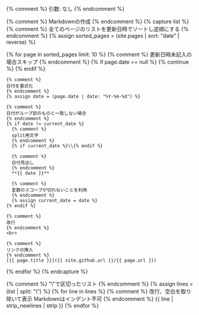 {% comment %}
引数: なし
{% endcomment %}

{% comment %}
Markdownの作成
{% endcomment %}
{% capture list %}
  {% comment %}
  全てのページのリストを更新日時でソートし逆順にする
  {% endcomment %}
  {% assign sorted_pages = (site.pages | sort: "date" | reverse) %}

  {% for page in sorted_pages limit: 10 %}
    {% comment %}
    更新日時未記入の場合スキップ
    {% endcomment %}
    {% if page.date == null %}
      {% continue %}
    {% endif %}

    {% comment %}
    日付を書式化
    {% endcomment %}
    {% assign date = (page.date | date: "%Y-%m-%d") %}

    {% comment %}
    日付がループ前のものと一致しない場合
    {% endcomment %}
    {% if date != current_date %}
      {% comment %}
      split用文字
      {% endcomment %}
      {% if current_date %}\\{% endif %}

      {% comment %}
      日付見出し
      {% endcomment %}
      **{{ date }}**

      {% comment %}
      変数のスコープが切れないことを利用
      {% endcomment %}
      {% assign current_date = date %}
    {% endif %}

    {% comment %}
    改行
    {% endcomment %}
    <br>

    {% comment %}
    リンクの挿入
    {% endcomment %}
    [{{ page.title }}]({{ site.github.url }}/{{ page.url }})
  {% endfor %}
{% endcapture %}

{% comment %}
"\\"で区切ったリスト
{% endcomment %}
{% assign lines = (list | split: "\\") %}
{% for line in lines %}
{% comment %}
改行、空白を取り除いて表示
Markdownはインデント不可
{% endcomment %}
{{ line | strip_newlines | strip }}
{% endfor %}
